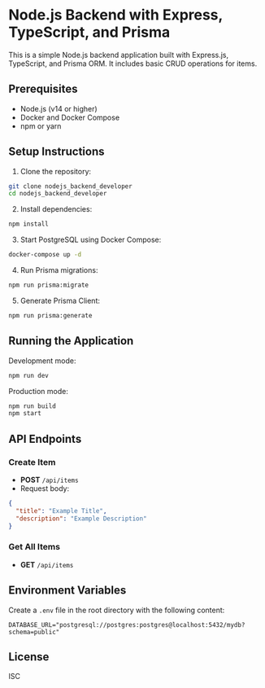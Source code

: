 # Node.js Backend with Express, TypeScript, and Prisma

This is a simple Node.js backend application built with Express.js, TypeScript, and Prisma ORM. It includes basic CRUD operations for items.

## Prerequisites

- Node.js (v14 or higher)
- Docker and Docker Compose
- npm or yarn

## Setup Instructions

1. Clone the repository:
```bash
git clone nodejs_backend_developer 
cd nodejs_backend_developer 
```

2. Install dependencies:
```bash
npm install
```

3. Start PostgreSQL using Docker Compose:
```bash
docker-compose up -d
```

4. Run Prisma migrations:
```bash
npm run prisma:migrate
```

5. Generate Prisma Client:
```bash
npm run prisma:generate
```

## Running the Application

Development mode:
```bash
npm run dev
```

Production mode:
```bash
npm run build
npm start
```

## API Endpoints

### Create Item
- **POST** `/api/items`
- Request body:
```json
{
  "title": "Example Title",
  "description": "Example Description"
}
```

### Get All Items
- **GET** `/api/items`

## Environment Variables

Create a `.env` file in the root directory with the following content:
```
DATABASE_URL="postgresql://postgres:postgres@localhost:5432/mydb?schema=public"
```

## License

ISC 
